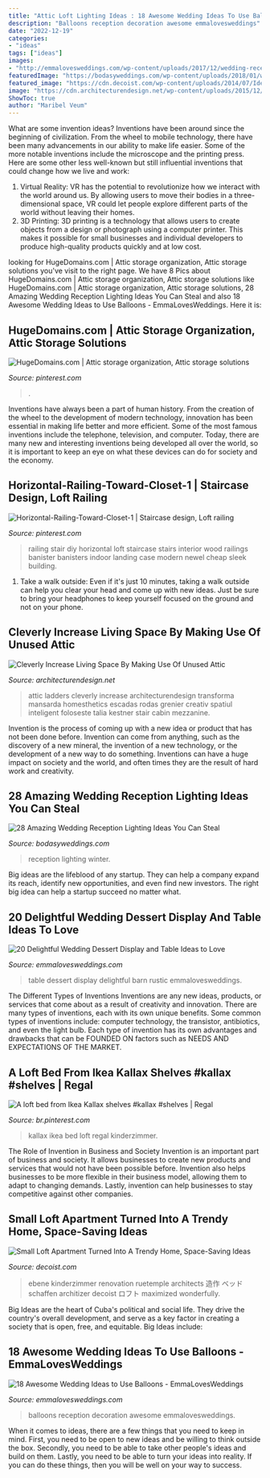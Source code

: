 ```yaml
---
title: "Attic Loft Lighting Ideas : 18 Awesome Wedding Ideas To Use Balloons"
description: "Balloons reception decoration awesome emmalovesweddings"
date: "2022-12-19"
categories:
- "ideas"
tags: ["ideas"]
images:
- "http://emmalovesweddings.com/wp-content/uploads/2017/12/wedding-reception-decoration-ideas-with-balloons.jpg"
featuredImage: "https://bodasyweddings.com/wp-content/uploads/2018/01/winter-wedding.jpg"
featured_image: "https://cdn.decoist.com/wp-content/uploads/2014/07/Ideas-make-efficient-use-of-vertical-space-in-a-small-loft-apartment.jpg"
image: "https://cdn.architecturendesign.net/wp-content/uploads/2015/12/AD-Attic-Living-Space-Design-19.jpg"
ShowToc: true
author: "Maribel Veum"
---
```



What are some invention ideas?
Inventions have been around since the beginning of civilization. From the wheel to mobile technology, there have been many advancements in our ability to make life easier. Some of the more notable inventions include the microscope and the printing press. Here are some other less well-known but still influential inventions that could change how we live and work:
1) Virtual Reality: VR has the potential to revolutionize how we interact with the world around us. By allowing users to move their bodies in a three-dimensional space, VR could let people explore different parts of the world without leaving their homes.
2) 3D Printing: 3D printing is a technology that allows users to create objects from a design or photograph using a computer printer. This makes it possible for small businesses and individual developers to produce high-quality products quickly and at low cost.

	

		
looking for HugeDomains.com | Attic storage organization, Attic storage solutions you've visit to the right page. We have 8 Pics about HugeDomains.com | Attic storage organization, Attic storage solutions like HugeDomains.com | Attic storage organization, Attic storage solutions, 28 Amazing Wedding Reception Lighting Ideas You Can Steal and also 18 Awesome Wedding Ideas to Use Balloons - EmmaLovesWeddings. Here it is:
		
    
## HugeDomains.com | Attic Storage Organization, Attic Storage Solutions

<img loading=lazy src="https://i.pinimg.com/736x/64/f4/e7/64f4e7e035b64ebc5916326a60facdc7.jpg" onerror="this.onerror=null;this.src='https://tse4.mm.bing.net/th?id=OIP.61MsigDOlUAR1okEOT66RQHaLH&amp;pid=15.1';" alt="HugeDomains.com | Attic storage organization, Attic storage solutions">

_Source: pinterest.com_

>. 

	

Inventions have always been a part of human history. From the creation of the wheel to the development of modern technology, innovation has been essential in making life better and more efficient. Some of the most famous inventions include the telephone, television, and computer. Today, there are many new and interesting inventions being developed all over the world, so it is important to keep an eye on what these devices can do for society and the economy.

    
## Horizontal-Railing-Toward-Closet-1 | Staircase Design, Loft Railing

<img loading=lazy src="https://i.pinimg.com/736x/69/92/6b/69926ba11570c048a25e382e2e0a2e59.jpg" onerror="this.onerror=null;this.src='https://tse3.mm.bing.net/th?id=OIP.L1b8ld364OE0js0ssSjYSAHaLH&amp;pid=15.1';" alt="Horizontal-Railing-Toward-Closet-1 | Staircase design, Loft railing">

_Source: pinterest.com_

>railing stair diy horizontal loft staircase stairs interior wood railings banister banisters indoor landing case modern newel cheap sleek building. 

	

1. Take a walk outside: Even if it's just 10 minutes, taking a walk outside can help you clear your head and come up with new ideas. Just be sure to bring your headphones to keep yourself focused on the ground and not on your phone.

    
## Cleverly Increase Living Space By Making Use Of Unused Attic

<img loading=lazy src="https://cdn.architecturendesign.net/wp-content/uploads/2015/12/AD-Attic-Living-Space-Design-19.jpg" onerror="this.onerror=null;this.src='https://tse2.mm.bing.net/th?id=OIP.uFU7mKTH0Udx7MIJ_xvSzgHaLH&amp;pid=15.1';" alt="Cleverly Increase Living Space By Making Use Of Unused Attic">

_Source: architecturendesign.net_

>attic ladders cleverly increase architecturendesign transforma mansarda homesthetics escadas rodas grenier creativ spatiul inteligent foloseste talia kestner stair cabin mezzanine. 

	

Invention is the process of coming up with a new idea or product that has not been done before. Invention can come from anything, such as the discovery of a new mineral, the invention of a new technology, or the development of a new way to do something. Inventions can have a huge impact on society and the world, and often times they are the result of hard work and creativity.

    
## 28 Amazing Wedding Reception Lighting Ideas You Can Steal

<img loading=lazy src="https://bodasyweddings.com/wp-content/uploads/2018/01/winter-wedding.jpg" onerror="this.onerror=null;this.src='https://tse2.mm.bing.net/th?id=OIP.gEcxy8HueJXJGArJg2icjwHaLH&amp;pid=15.1';" alt="28 Amazing Wedding Reception Lighting Ideas You Can Steal">

_Source: bodasyweddings.com_

>reception lighting winter. 

	

Big ideas are the lifeblood of any startup. They can help a company expand its reach, identify new opportunities, and even find new investors. The right big idea can help a startup succeed no matter what.

    
## 20 Delightful Wedding Dessert Display And Table Ideas To Love

<img loading=lazy src="http://emmalovesweddings.com/wp-content/uploads/2018/07/rustic-barn-wedding-dessert-table-ideas.jpg" onerror="this.onerror=null;this.src='https://tse2.mm.bing.net/th?id=OIP.CF4nSWappmtPqopRmpxPbQHaLH&amp;pid=15.1';" alt="20 Delightful Wedding Dessert Display and Table Ideas to Love">

_Source: emmalovesweddings.com_

>table dessert display delightful barn rustic emmalovesweddings. 

	

The Different Types of Inventions
Inventions are any new ideas, products, or services that come about as a result of creativity and innovation. There are many types of inventions, each with its own unique benefits. Some common types of inventions include: computer technology, the transistor, antibiotics, and even the light bulb. Each type of invention has its own advantages and drawbacks that can be FOUNDED ON factors such as NEEDS AND EXPECTATIONS OF THE MARKET.

    
## A Loft Bed From Ikea Kallax Shelves #kallax #shelves | Regal

<img loading=lazy src="https://i.pinimg.com/736x/52/7e/cc/527ecc729b194b9e37c19a0fc10a98e3.jpg" onerror="this.onerror=null;this.src='https://tse1.mm.bing.net/th?id=OIP.LP2WZh9_pduFoApN5WBFxAHaJ3&amp;pid=15.1';" alt="A loft bed from Ikea Kallax shelves #kallax #shelves | Regal">

_Source: br.pinterest.com_

>kallax ikea bed loft regal kinderzimmer. 

	

The Role of Invention in Business and Society
Invention is an important part of business and society. It allows businesses to create new products and services that would not have been possible before. Invention also helps businesses to be more flexible in their business model, allowing them to adapt to changing demands. Lastly, invention can help businesses to stay competitive against other companies.

    
## Small Loft Apartment Turned Into A Trendy Home, Space-Saving Ideas

<img loading=lazy src="https://cdn.decoist.com/wp-content/uploads/2014/07/Ideas-make-efficient-use-of-vertical-space-in-a-small-loft-apartment.jpg" onerror="this.onerror=null;this.src='https://tse4.mm.bing.net/th?id=OIP.SiOE0pmUb-iCz2c469ko5gHaLH&amp;pid=15.1';" alt="Small Loft Apartment Turned Into A Trendy Home, Space-Saving Ideas">

_Source: decoist.com_

>ebene kinderzimmer renovation ruetemple architects 造作 ベッド schaffen architizer decoist ロフト maximized wonderfully. 

	

Big Ideas are the heart of Cuba's political and social life. They drive the country's overall development, and serve as a key factor in creating a society that is open, free, and equitable. Big Ideas include:

    
## 18 Awesome Wedding Ideas To Use Balloons - EmmaLovesWeddings

<img loading=lazy src="http://emmalovesweddings.com/wp-content/uploads/2017/12/wedding-reception-decoration-ideas-with-balloons.jpg" onerror="this.onerror=null;this.src='https://tse2.mm.bing.net/th?id=OIP.MwGTfG7Ol61_qT36jmmJIAHaLH&amp;pid=15.1';" alt="18 Awesome Wedding Ideas to Use Balloons - EmmaLovesWeddings">

_Source: emmalovesweddings.com_

>balloons reception decoration awesome emmalovesweddings. 

	

When it comes to ideas, there are a few things that you need to keep in mind. First, you need to be open to new ideas and be willing to think outside the box. Secondly, you need to be able to take other people's ideas and build on them. Lastly, you need to be able to turn your ideas into reality. If you can do these things, then you will be well on your way to success.


